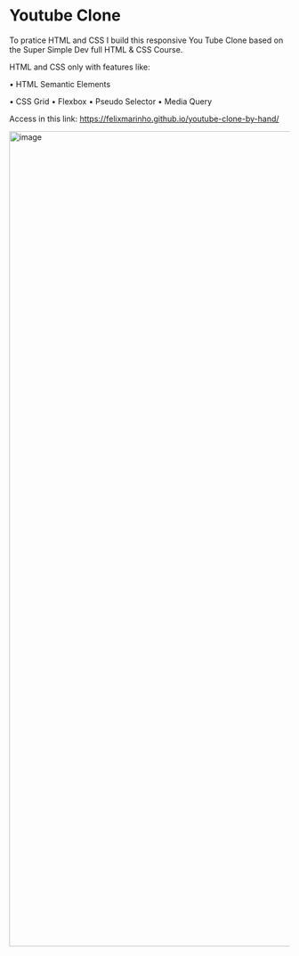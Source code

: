 # Youtube Clone

To pratice HTML and CSS I build this responsive You Tube Clone based on the Super Simple Dev full HTML & CSS Course.

HTML and CSS only with features like:

• HTML Semantic Elements

• CSS Grid
• Flexbox
• Pseudo Selector 
• Media Query


Access in this link: https://felixmarinho.github.io/youtube-clone-by-hand/

<img width="1464" alt="image" src="https://github.com/user-attachments/assets/57d6dc25-be93-424f-ac18-31621afa4179" />

